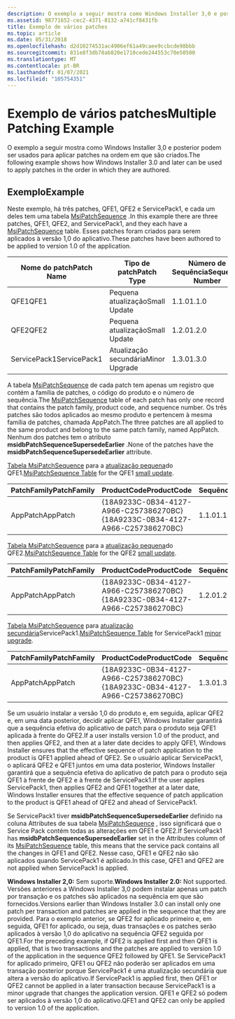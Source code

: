 ```yaml
---
description: O exemplo a seguir mostra como Windows Installer 3,0 e posterior podem ser usados para aplicar patches na ordem em que são criados.
ms.assetid: 98771652-cec2-4371-8132-a741cf8431fb
title: Exemplo de vários patches
ms.topic: article
ms.date: 05/31/2018
ms.openlocfilehash: d2d10274531ac4906ef61a49caee9ccbcde98bbb
ms.sourcegitcommit: 831e8f3db78ab820e1710cede244553c70e50500
ms.translationtype: MT
ms.contentlocale: pt-BR
ms.lasthandoff: 01/07/2021
ms.locfileid: "105754351"
---
```

# <a name="multiple-patching-example"></a><span data-ttu-id="4751f-103">Exemplo de vários patches</span><span class="sxs-lookup"><span data-stu-id="4751f-103">Multiple Patching Example</span></span>

<span data-ttu-id="4751f-104">O exemplo a seguir mostra como Windows Installer 3,0 e posterior podem ser usados para aplicar patches na ordem em que são criados.</span><span class="sxs-lookup"><span data-stu-id="4751f-104">The following example shows how Windows Installer 3.0 and later can be used to apply patches in the order in which they are authored.</span></span>

## <a name="example"></a><span data-ttu-id="4751f-105">Exemplo</span><span class="sxs-lookup"><span data-stu-id="4751f-105">Example</span></span>

<span data-ttu-id="4751f-106">Neste exemplo, há três patches, QFE1, QFE2 e ServicePack1, e cada um deles tem uma tabela [MsiPatchSequence](msipatchsequence-table.md) .</span><span class="sxs-lookup"><span data-stu-id="4751f-106">In this example there are three patches, QFE1, QFE2, and ServicePack1, and they each have a [MsiPatchSequence](msipatchsequence-table.md) table.</span></span> <span data-ttu-id="4751f-107">Esses patches foram criados para serem aplicados à versão 1,0 do aplicativo.</span><span class="sxs-lookup"><span data-stu-id="4751f-107">These patches have been authored to be applied to version 1.0 of the application.</span></span>



| <span data-ttu-id="4751f-108">Nome do patch</span><span class="sxs-lookup"><span data-stu-id="4751f-108">Patch Name</span></span>   | <span data-ttu-id="4751f-109">Tipo de patch</span><span class="sxs-lookup"><span data-stu-id="4751f-109">Patch Type</span></span>    | <span data-ttu-id="4751f-110">Número de Sequência</span><span class="sxs-lookup"><span data-stu-id="4751f-110">Sequence Number</span></span> |
|--------------|---------------|-----------------|
| <span data-ttu-id="4751f-111">QFE1</span><span class="sxs-lookup"><span data-stu-id="4751f-111">QFE1</span></span>         | <span data-ttu-id="4751f-112">Pequena atualização</span><span class="sxs-lookup"><span data-stu-id="4751f-112">Small Update</span></span>  | <span data-ttu-id="4751f-113">1.1.0</span><span class="sxs-lookup"><span data-stu-id="4751f-113">1.1.0</span></span>           |
| <span data-ttu-id="4751f-114">QFE2</span><span class="sxs-lookup"><span data-stu-id="4751f-114">QFE2</span></span>         | <span data-ttu-id="4751f-115">Pequena atualização</span><span class="sxs-lookup"><span data-stu-id="4751f-115">Small Update</span></span>  | <span data-ttu-id="4751f-116">1.2.0</span><span class="sxs-lookup"><span data-stu-id="4751f-116">1.2.0</span></span>           |
| <span data-ttu-id="4751f-117">ServicePack1</span><span class="sxs-lookup"><span data-stu-id="4751f-117">ServicePack1</span></span> | <span data-ttu-id="4751f-118">Atualização secundária</span><span class="sxs-lookup"><span data-stu-id="4751f-118">Minor Upgrade</span></span> | <span data-ttu-id="4751f-119">1.3.0</span><span class="sxs-lookup"><span data-stu-id="4751f-119">1.3.0</span></span>           |



 

<span data-ttu-id="4751f-120">A tabela [MsiPatchSequence](msipatchsequence-table.md) de cada patch tem apenas um registro que contém a família de patches, o código do produto e o número de sequência.</span><span class="sxs-lookup"><span data-stu-id="4751f-120">The [MsiPatchSequence](msipatchsequence-table.md) table of each patch has only one record that contains the patch family, product code, and sequence number.</span></span> <span data-ttu-id="4751f-121">Os três patches são todos aplicados ao mesmo produto e pertencem à mesma família de patches, chamada AppPatch.</span><span class="sxs-lookup"><span data-stu-id="4751f-121">The three patches are all applied to the same product and belong to the same patch family, named AppPatch.</span></span> <span data-ttu-id="4751f-122">Nenhum dos patches tem o atributo **msidbPatchSequenceSupersedeEarlier** .</span><span class="sxs-lookup"><span data-stu-id="4751f-122">None of the patches have the **msidbPatchSequenceSupersedeEarlier** attribute.</span></span>

<span data-ttu-id="4751f-123">[Tabela MsiPatchSequence](msipatchsequence-table.md) para a [atualização pequena](small-updates.md)do QFE1.</span><span class="sxs-lookup"><span data-stu-id="4751f-123">[MsiPatchSequence Table](msipatchsequence-table.md) for the QFE1 [small update](small-updates.md).</span></span> 

| <span data-ttu-id="4751f-124">PatchFamily</span><span class="sxs-lookup"><span data-stu-id="4751f-124">PatchFamily</span></span> | <span data-ttu-id="4751f-125">ProductCode</span><span class="sxs-lookup"><span data-stu-id="4751f-125">ProductCode</span></span>                            | <span data-ttu-id="4751f-126">Sequência</span><span class="sxs-lookup"><span data-stu-id="4751f-126">Sequence</span></span> | <span data-ttu-id="4751f-127">Atributos</span><span class="sxs-lookup"><span data-stu-id="4751f-127">Attributes</span></span> |
|-------------|----------------------------------------|----------|------------|
| <span data-ttu-id="4751f-128">AppPatch</span><span class="sxs-lookup"><span data-stu-id="4751f-128">AppPatch</span></span>    | <span data-ttu-id="4751f-129">{18A9233C-0B34-4127-A966-C257386270BC}</span><span class="sxs-lookup"><span data-stu-id="4751f-129">{18A9233C-0B34-4127-A966-C257386270BC}</span></span> | <span data-ttu-id="4751f-130">1.1.0</span><span class="sxs-lookup"><span data-stu-id="4751f-130">1.1.0</span></span>    |            |



 

<span data-ttu-id="4751f-131">[Tabela MsiPatchSequence](msipatchsequence-table.md) para a [atualização pequena](small-updates.md)do QFE2.</span><span class="sxs-lookup"><span data-stu-id="4751f-131">[MsiPatchSequence Table](msipatchsequence-table.md) for the QFE2 [small update](small-updates.md).</span></span> 

| <span data-ttu-id="4751f-132">PatchFamily</span><span class="sxs-lookup"><span data-stu-id="4751f-132">PatchFamily</span></span> | <span data-ttu-id="4751f-133">ProductCode</span><span class="sxs-lookup"><span data-stu-id="4751f-133">ProductCode</span></span>                            | <span data-ttu-id="4751f-134">Sequência</span><span class="sxs-lookup"><span data-stu-id="4751f-134">Sequence</span></span> | <span data-ttu-id="4751f-135">Atributos</span><span class="sxs-lookup"><span data-stu-id="4751f-135">Attributes</span></span> |
|-------------|----------------------------------------|----------|------------|
| <span data-ttu-id="4751f-136">AppPatch</span><span class="sxs-lookup"><span data-stu-id="4751f-136">AppPatch</span></span>    | <span data-ttu-id="4751f-137">{18A9233C-0B34-4127-A966-C257386270BC}</span><span class="sxs-lookup"><span data-stu-id="4751f-137">{18A9233C-0B34-4127-A966-C257386270BC}</span></span> | <span data-ttu-id="4751f-138">1.2.0</span><span class="sxs-lookup"><span data-stu-id="4751f-138">1.2.0</span></span>    |            |



 

<span data-ttu-id="4751f-139">[Tabela MsiPatchSequence](msipatchsequence-table.md) para [atualização secundária](minor-upgrades.md)ServicePack1.</span><span class="sxs-lookup"><span data-stu-id="4751f-139">[MsiPatchSequence Table](msipatchsequence-table.md) for ServicePack1 [minor upgrade](minor-upgrades.md).</span></span> 

| <span data-ttu-id="4751f-140">PatchFamily</span><span class="sxs-lookup"><span data-stu-id="4751f-140">PatchFamily</span></span> | <span data-ttu-id="4751f-141">ProductCode</span><span class="sxs-lookup"><span data-stu-id="4751f-141">ProductCode</span></span>                            | <span data-ttu-id="4751f-142">Sequência</span><span class="sxs-lookup"><span data-stu-id="4751f-142">Sequence</span></span> | <span data-ttu-id="4751f-143">Atributos</span><span class="sxs-lookup"><span data-stu-id="4751f-143">Attributes</span></span> |
|-------------|----------------------------------------|----------|------------|
| <span data-ttu-id="4751f-144">AppPatch</span><span class="sxs-lookup"><span data-stu-id="4751f-144">AppPatch</span></span>    | <span data-ttu-id="4751f-145">{18A9233C-0B34-4127-A966-C257386270BC}</span><span class="sxs-lookup"><span data-stu-id="4751f-145">{18A9233C-0B34-4127-A966-C257386270BC}</span></span> | <span data-ttu-id="4751f-146">1.3.0</span><span class="sxs-lookup"><span data-stu-id="4751f-146">1.3.0</span></span>    |            |



 

<span data-ttu-id="4751f-147">Se um usuário instalar a versão 1,0 do produto e, em seguida, aplicar QFE2 e, em uma data posterior, decidir aplicar QFE1, Windows Installer garantirá que a sequência efetiva do aplicativo de patch para o produto seja QFE1 aplicada à frente do QFE2.</span><span class="sxs-lookup"><span data-stu-id="4751f-147">If a user installs version 1.0 of the product, and then applies QFE2, and then at a later date decides to apply QFE1, Windows Installer ensures that the effective sequence of patch application to the product is QFE1 applied ahead of QFE2.</span></span> <span data-ttu-id="4751f-148">Se o usuário aplicar ServicePack1, o aplicará QFE2 e QFE1 juntos em uma data posterior, Windows Installer garantirá que a sequência efetiva do aplicativo de patch para o produto seja QFE1 à frente de QFE2 e à frente de ServicePack1.</span><span class="sxs-lookup"><span data-stu-id="4751f-148">If the user applies ServicePack1, then applies QFE2 and QFE1 together at a later date, Windows Installer ensures that the effective sequence of patch application to the product is QFE1 ahead of QFE2 and ahead of ServicePack1.</span></span>

<span data-ttu-id="4751f-149">Se ServicePack1 tiver **msidbPatchSequenceSupersedeEarlier** definido na coluna Attributes de sua tabela [MsiPatchSequence](msipatchsequence-table.md) , isso significará que o Service Pack contém todas as alterações em QFE1 e QFE2.</span><span class="sxs-lookup"><span data-stu-id="4751f-149">If ServicePack1 has **msidbPatchSequenceSupersedeEarlier** set in the Attributes column of its [MsiPatchSequence](msipatchsequence-table.md) table, this means that the service pack contains all the changes in QFE1 and QFE2.</span></span> <span data-ttu-id="4751f-150">Nesse caso, QFE1 e QFE2 não são aplicados quando ServicePack1 é aplicado.</span><span class="sxs-lookup"><span data-stu-id="4751f-150">In this case, QFE1 and QFE2 are not applied when ServicePack1 is applied.</span></span>

<span data-ttu-id="4751f-151">**Windows Installer 2,0:** Sem suporte.</span><span class="sxs-lookup"><span data-stu-id="4751f-151">**Windows Installer 2.0:** Not supported.</span></span> <span data-ttu-id="4751f-152">Versões anteriores a Windows Installer 3,0 podem instalar apenas um patch por transação e os patches são aplicados na sequência em que são fornecidos.</span><span class="sxs-lookup"><span data-stu-id="4751f-152">Versions earlier than Windows Installer 3.0 can install only one patch per transaction and patches are applied in the sequence that they are provided.</span></span> <span data-ttu-id="4751f-153">Para o exemplo anterior, se QFE2 for aplicado primeiro e, em seguida, QFE1 for aplicado, ou seja, duas transações e os patches serão aplicados à versão 1,0 do aplicativo na sequência QFE2 seguida por QFE1.</span><span class="sxs-lookup"><span data-stu-id="4751f-153">For the preceding example, if QFE2 is applied first and then QFE1 is applied, that is two transactions and the patches are applied to version 1.0 of the application in the sequence QFE2 followed by QFE1.</span></span> <span data-ttu-id="4751f-154">Se ServicePack1 for aplicado primeiro, QFE1 ou QFE2 não poderão ser aplicados em uma transação posterior porque ServicePack1 é uma atualização secundária que altera a versão do aplicativo.</span><span class="sxs-lookup"><span data-stu-id="4751f-154">If ServicePack1 is applied first, then QFE1 or QFE2 cannot be applied in a later transaction because ServicePack1 is a minor upgrade that changes the application version.</span></span> <span data-ttu-id="4751f-155">QFE1 e QFE2 só podem ser aplicados à versão 1,0 do aplicativo.</span><span class="sxs-lookup"><span data-stu-id="4751f-155">QFE1 and QFE2 can only be applied to version 1.0 of the application.</span></span>

 

 



